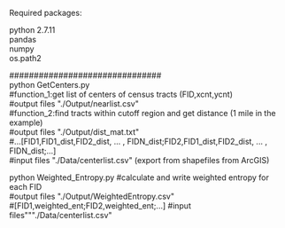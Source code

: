 Required packages:  
  
python 2.7.11  
pandas  
numpy  
os.path2  

###############################  
python GetCenters.py  
	#function_1:get list of centers of census tracts (FID,xcnt,ycnt)  
	#output files "./Output/nearlist.csv"   
	#function_2:find tracts within cutoff region and get distance (1 mile in the example)  
	#output files "./Output/dist_mat.txt"  
	#...[FID1,FID1_dist,FID2_dist, ... , FIDN_dist;FID2,FID1_dist,FID2_dist, ... , FIDN_dist;...]   
	#input files "./Data/centerlist.csv" (export from shapefiles from ArcGIS)  

python Weighted_Entropy.py
	#calculate and write weighted entropy for each FID  
	#output files "./Output/WeightedEntropy.csv"   
	#[FID1,weighted_ent;FID2,weighted_ent;...]
	#input files"""./Data/centerlist.csv"  
